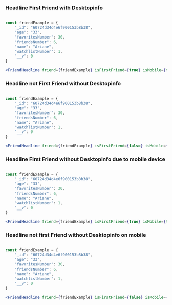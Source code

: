 ### Headline First Friend with Desktopinfo

```jsx

const friendExample = {
    "_id": "60724d34d4e6f900153b8b38",
    "age": "33",
    "favoritesNumber": 30,
    "friendsNumber": 6,
    "name": "Ariane",
    "watchlistNumber": 1,
    "__v": 0
}

<FriendHeadline friend={friendExample} isFirstFriend={true} isMobile={false}>
```

### Headline not First Friend without Desktopinfo

```jsx

const friendExample = {
    "_id": "60724d34d4e6f900153b8b38",
    "age": "33",
    "favoritesNumber": 30,
    "friendsNumber": 6,
    "name": "Ariane",
    "watchlistNumber": 1,
    "__v": 0
}

<FriendHeadline friend={friendExample} isFirstFriend={false} isMobile={false}>
```

### Headline First Friend without Desktopinfo due to mobile device

```jsx

const friendExample = {
    "_id": "60724d34d4e6f900153b8b38",
    "age": "33",
    "favoritesNumber": 30,
    "friendsNumber": 6,
    "name": "Ariane",
    "watchlistNumber": 1,
    "__v": 0
}

<FriendHeadline friend={friendExample} isFirstFriend={true} isMobile={true}>
```

### Headline not first Friend without Desktopinfo on mobile

```jsx

const friendExample = {
    "_id": "60724d34d4e6f900153b8b38",
    "age": "33",
    "favoritesNumber": 30,
    "friendsNumber": 6,
    "name": "Ariane",
    "watchlistNumber": 1,
    "__v": 0
}

<FriendHeadline friend={friendExample} isFirstFriend={false} isMobile={true}>
```
